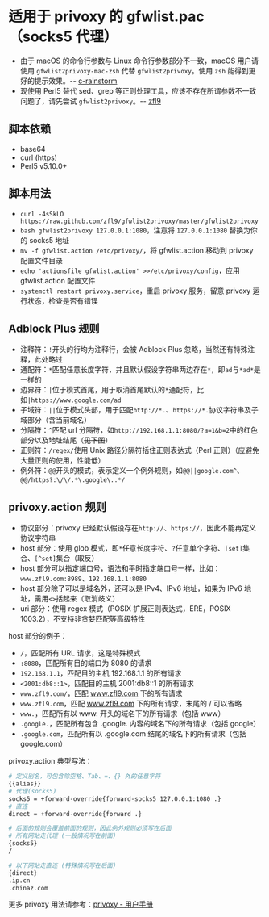 # 适用于 privoxy 的 gfwlist.pac（socks5 代理）
- 由于 macOS 的命令行参数与 Linux 命令行参数部分不一致，macOS 用户请使用 `gfwlist2privoxy-mac-zsh` 代替 `gfwlist2privoxy`。使用 `zsh` 能得到更好的提示效果。-- [c-rainstorm](https://github.com/c-rainstorm)
- 现使用 Perl5 替代 sed、grep 等正则处理工具，应该不存在所谓参数不一致问题了，请先尝试 `gfwlist2privoxy`。-- [zfl9](https://github.com/zfl9)

## 脚本依赖
- base64
- curl (https)
- Perl5 v5.10.0+

## 脚本用法
- `curl -4sSkLO https://raw.github.com/zfl9/gfwlist2privoxy/master/gfwlist2privoxy`
- `bash gfwlist2privoxy 127.0.0.1:1080`，注意将 `127.0.0.1:1080` 替换为你的 socks5 地址
- `mv -f gfwlist.action /etc/privoxy/`，将 gfwlist.action 移动到 privoxy 配置文件目录
- `echo 'actionsfile gfwlist.action' >>/etc/privoxy/config`，应用 gfwlist.action 配置文件
- `systemctl restart privoxy.service`，重启 privoxy 服务，留意 privoxy 运行状态，检查是否有错误

## Adblock Plus 规则
- 注释符：`!`开头的行均为注释行，会被 Adblock Plus 忽略，当然还有特殊注释，此处略过
- 通配符：`*`匹配任意长度字符，并且默认假设字符串两边存在`*`，即`ad`与`*ad*`是一样的
- 边界符：`|`位于模式首尾，用于取消首尾默认的`*`通配符，比如`|https://www.google.com/ad`
- 子域符：`||`位于模式头部，用于匹配`http://*.`、`https://*.`协议字符串及子域部分（含当前域名）
- 分隔符：`^`匹配 url 分隔符，如`http://192.168.1.1:8080/?a=1&b=2`中的红色部分以及地址结尾（~~见下图~~）
- 正则符：`/regex/`使用 Unix 路径分隔符括住正则表达式（Perl 正则）（应避免大量正则的使用，性能低）
- 例外符：`@@`开头的模式，表示定义一个例外规则，如`@@||google.com^`、`@@/https?:\/\/.*\.google\..*/`

## privoxy.action 规则
- 协议部分：privoxy 已经默认假设存在`http://`、`https://`，因此不能再定义协议字符串
- host 部分：使用 glob 模式，即`*`任意长度字符、`?`任意单个字符、`[set]`集合、`[^set]`集合（取反）
- host 部分可以指定端口号，语法和平时指定端口号一样，比如：`www.zfl9.com:8989`、`192.168.1.1:8080`
- host 部分除了可以是域名外，还可以是 IPv4、IPv6 地址，如果为 IPv6 地址，需用`<>`括起来（取消歧义）
- uri 部分：使用 regex 模式（POSIX 扩展正则表达式，ERE，POSIX 1003.2），不支持非贪婪匹配等高级特性

host 部分的例子：
- `/`，匹配所有 URL 请求，这是特殊模式
- `:8080`，匹配所有目的端口为 8080 的请求
- `192.168.1.1`，匹配目的主机 192.168.1.1 的所有请求
- `<2001:db8::1>`，匹配目的主机 2001:db8::1 的所有请求
- `www.zfl9.com/`，匹配 www.zfl9.com 下的所有请求
- `www.zfl9.com`，匹配 www.zfl9.com 下的所有请求，末尾的 / 可以省略
- `www.`，匹配所有以 www. 开头的域名下的所有请求（包括 www）
- `.google.`，匹配所有包含 .google. 内容的域名下的所有请求（包括 google）
- `.google.com`，匹配所有以 .google.com 结尾的域名下的所有请求（包括 google.com）

privoxy.action 典型写法：
``` bash
# 定义别名，可包含除空格、Tab、=、{} 外的任意字符
{{alias}}
# 代理(socks5)
socks5 = +forward-override{forward-socks5 127.0.0.1:1080 .}
# 直连
direct = +forward-override{forward .}

# 后面的规则会覆盖前面的规则，因此例外规则必须写在后面
# 所有网站走代理 (一般情况写在前面)
{socks5}
/

# 以下网站走直连 (特殊情况写在后面)
{direct}
.ip.cn
.chinaz.com
```

更多 privoxy 用法请参考：[privoxy - 用户手册](https://www.privoxy.org/user-manual/)
